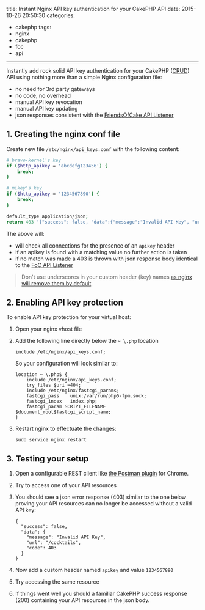 title: Instant Nginx API key authentication for your CakePHP API
date: 2015-10-26 20:50:30
categories:
  - cakephp
tags:
  - nginx
  - cakephp
  - foc
  - api
---
Instantly add rock solid API key authentication for your CakePHP
([CRUD](https://github.com/FriendsOfCake/crud)) API using
nothing more than a simple Nginx configuration file:

- no need for 3rd party gateways
- no code, no overhead
- manual API key revocation
- manual API key updating
- json responses consistent with the [FriendsOfCake API Listener](http://crud.readthedocs.org/en/latest/listeners/api.html#id1)

## 1. Creating the nginx conf file

Create new file `/etc/nginx/api_keys.conf` with the following content:

```bash
# bravo-kernel's key
if ($http_apikey = 'abcdefg123456') {
    break;
}

# mikey's key
if ($http_apikey = '1234567890') {
    break;
}

default_type application/json;
return 403 '{"success": false, "data":{"message":"Invalid API Key", "url": "$request_uri", "code":403}}';
```

The above will:
- will check all connections for the presence of an `apikey` header
- if an apikey is found with a matching value no further action is taken
- if no match was made a 403 is thrown with json response body identical to
the [FoC API Listener](http://crud.readthedocs.org/en/latest/listeners/api.html#id1)

> Don't use underscores in your custom header (key) names [as nginx
> will remove them by default](http://stackoverflow.com/questions/22856136/why-underscores-are-forbidden-in-http-header-names).

## 2. Enabling API key protection

To enable API key protection for your virtual host:

1. Open your nginx vhost file

2. Add the following line directly below the `~ \.php` location

    ```
    include /etc/nginx/api_keys.conf;
    ```

    So your configuration will look similar to:

    ```nginx
    location ~ \.php$ {
        include /etc/nginx/api_keys.conf;        
        try_files $uri =404;
        include /etc/nginx/fastcgi_params;
        fastcgi_pass    unix:/var/run/php5-fpm.sock;
        fastcgi_index   index.php;
        fastcgi_param SCRIPT_FILENAME $document_root$fastcgi_script_name;
    }
    ```

4. Restart nginx to effectuate the changes:

    ```
    sudo service nginx restart
    ```

## 3. Testing your setup

1. Open a configurable REST client like [the Postman plugin](https://www.getpostman.com/) for Chrome.

2. Try to access one of your API resources

3. You should see a json error response (403) similar to the one below proving
your API resources can no longer be accessed without a valid API key:

    ```
    {
      "success": false,
      "data": {
        "message": "Invalid API Key",
        "url": "/cocktails",
        "code": 403
      }
    }
    ```

4. Now add a custom header named `apikey` and value `1234567890`

5. Try accessing the same resource

6. If things went well you should a familiar CakePHP success response (200)
containing your API resources in the json body.

